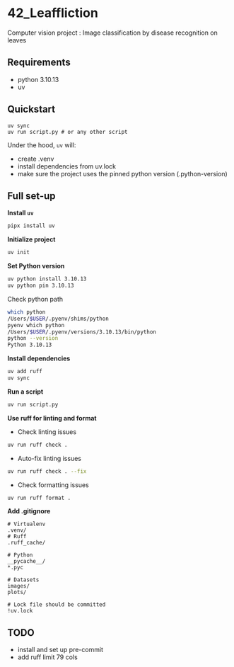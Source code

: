 # 42_Leaffliction
Computer vision project : Image classification by disease recognition on leaves
## Requirements
- python 3.10.13
- uv
## Quickstart
```
uv sync
uv run script.py # or any other script
```
Under the hood, `uv` will:
- create .venv
- install dependencies from uv.lock
- make sure the project uses the pinned python version (.python-version)
## Full set-up
**Install `uv`**
```bash
pipx install uv
```
**Initialize project**
```bash
uv init
```
**Set Python version**
```bash
uv python install 3.10.13
uv python pin 3.10.13
```
Check python path
```bash
which python
/Users/$USER/.pyenv/shims/python
pyenv which python
/Users/$USER/.pyenv/versions/3.10.13/bin/python
python --version
Python 3.10.13
```
**Install dependencies**
```bash
uv add ruff
uv sync
```
**Run a script**
```bash
uv run script.py
```
**Use ruff for linting and format**
- Check linting issues
```bash
uv run ruff check .
```
- Auto-fix linting issues
```bash
uv run ruff check . --fix
```
- Check formatting issues
```bash
uv run ruff format .
```
**Add .gitignore**  
```gitignore
# Virtualenv
.venv/
# Ruff
.ruff_cache/

# Python
__pycache__/
*.pyc

# Datasets
images/
plots/

# Lock file should be committed
!uv.lock
```
## TODO
- install and set up pre-commit
- add ruff limit 79 cols

